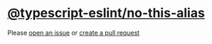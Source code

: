 [@typescript-eslint/no-this-alias](https://typescript-eslint.io/rules/no-this-alias)
====================================================================================
Please [open an issue](https://github.com/rasenplanscher/eslint-config-rasenplanscher/issues/new)
or [create a pull request](https://github.com/rasenplanscher/eslint-config-rasenplanscher/edit/main/src/rules-configurations/@typescript-eslint/no-this-alias.md)